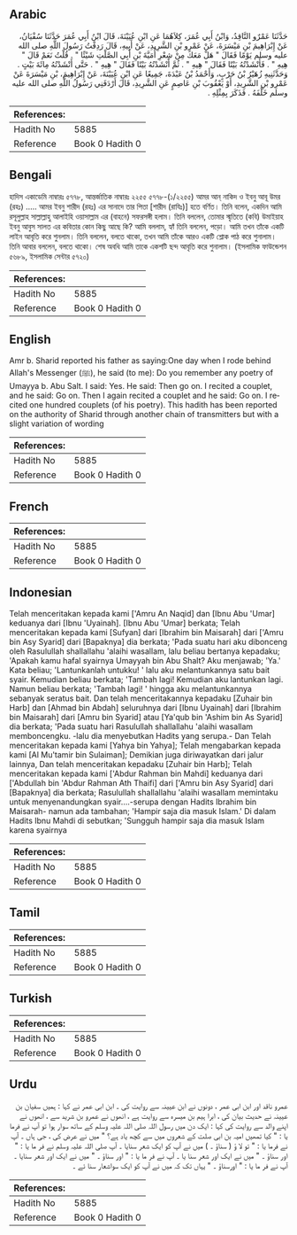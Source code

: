 ## Arabic


<div dir="rtl" lang="ar" style={{fontSize:'larger',backgroundColor:'#f8f9fa',padding:20}}>
حَدَّثَنَا عَمْرٌو النَّاقِدُ، وَابْنُ أَبِي عُمَرَ، كِلاَهُمَا عَنِ ابْنِ عُيَيْنَةَ، قَالَ ابْنُ أَبِي عُمَرَ حَدَّثَنَا سُفْيَانُ، عَنْ إِبْرَاهِيمَ بْنِ مَيْسَرَةَ، عَنْ عَمْرِو بْنِ الشَّرِيدِ، عَنْ أَبِيهِ، قَالَ رَدِفْتُ رَسُولَ اللَّهِ صلى الله عليه وسلم يَوْمًا فَقَالَ ‏"‏ هَلْ مَعَكَ مِنْ شِعْرِ أُمَيَّةَ بْنِ أَبِي الصَّلْتِ شَيْئًا ‏"‏ ‏.‏ قُلْتُ نَعَمْ قَالَ ‏"‏ هِيهِ ‏"‏ ‏.‏ فَأَنْشَدْتُهُ بَيْتًا فَقَالَ ‏"‏ هِيهِ ‏"‏ ‏.‏ ثُمَّ أَنْشَدْتُهُ بَيْتًا فَقَالَ ‏"‏ هِيهِ ‏"‏ ‏.‏ حَتَّى أَنْشَدْتُهُ مِائَةَ بَيْتٍ ‏.‏ وَحَدَّثَنِيهِ زُهَيْرُ بْنُ حَرْبٍ، وَأَحْمَدُ بْنُ عَبْدَةَ، جَمِيعًا عَنِ ابْنِ عُيَيْنَةَ، عَنْ إِبْرَاهِيمَ، بْنِ مَيْسَرَةَ عَنْ عَمْرِو بْنِ الشَّرِيدِ، أَوْ يَعْقُوبَ بْنِ عَاصِمٍ عَنِ الشَّرِيدِ، قَالَ أَرْدَفَنِي رَسُولُ اللَّهِ صلى الله عليه وسلم خَلْفَهُ ‏.‏ فَذَكَرَ بِمِثْلِهِ ‏.‏
</div>
<div style={{backgroundColor:'#f8f9fa',padding:20, marginBottom: 10}}><table> <thead> <tr> <th>References:</th> <th></th> </tr> </thead> <tbody><tr><td>Hadith No</td><td>5885</td></tr><tr><td>Reference</td><td>Book 0 Hadith 0</td></tr></tbody></table></div>

## Bengali


<div dir="ltr" lang="bn" style={{fontSize:'larger',backgroundColor:'#f8f9fa',padding:20}}>
হাদিস একাডেমি নাম্বারঃ ৫৭৭৮, আন্তর্জাতিক নাম্বারঃ ২২৫৫ ৫৭৭৮-(১/২২৫৫) আমর আন্‌ নাকিদ ও ইবনু আবূ উমর (রহঃ) ..... আমর ইবনু শারীদ (রহঃ) এর সানাদে তার পিতা [শারীদ (রাযিঃ)] হতে বর্ণিত। তিনি বলেন, একদিন আমি রসূলুল্লাহ সাল্লাল্লাহু আলাইহি ওয়াসাল্লাম এর (বাহনে) সফরসঙ্গী হলাম। তিনি বললেন, তোমার স্মৃতিতে (কবি) উমাইয়াহ ইবনু আবুস সালত এর কবিতার কোন কিছু আছে কি? আমি বললাম, হ্যাঁ তিনি বললেন, পড়ো। আমি তখন তাঁকে একটি লাইন আবৃতি করে শুনলাম। তিনি বললেন, বলতে থাকো, তখন আমি তাঁকে আরও একটি শ্লোক পাঠ করে শুনালাম। তিনি আবার বললেন, বলতে থাকো। শেষ অবধি আমি তাকে একশটি ছন্দ আবৃতি করে শুনালাম। (ইসলামিক ফাউন্ডেশন ৫৬৮৯, ইসলামিক সেন্টার ৫৭২০)
</div>
<div style={{backgroundColor:'#f8f9fa',padding:20, marginBottom: 10}}><table> <thead> <tr> <th>References:</th> <th></th> </tr> </thead> <tbody><tr><td>Hadith No</td><td>5885</td></tr><tr><td>Reference</td><td>Book 0 Hadith 0</td></tr></tbody></table></div>

## English


<div dir="ltr" lang="en" style={{fontSize:'larger',backgroundColor:'#f8f9fa',padding:20}}>
Amr b. Sharid reported his father as saying:One day when I rode behind Allah's Messenger (ﷺ), he said (to me): Do you remember any poetry of Umayya b. Abu Salt. I said: Yes. He said: Then go on. I recited a couplet, and he said: Go on. Then I again recited a couplet and he said: Go on. I recited one hundred couplets (of his poetry). This hadith has been reported on the authority of Sharid through another chain of transmitters but with a slight variation of wording
</div>
<div style={{backgroundColor:'#f8f9fa',padding:20, marginBottom: 10}}><table> <thead> <tr> <th>References:</th> <th></th> </tr> </thead> <tbody><tr><td>Hadith No</td><td>5885</td></tr><tr><td>Reference</td><td>Book 0 Hadith 0</td></tr></tbody></table></div>

## French


<div dir="ltr" lang="fr" style={{fontSize:'larger',backgroundColor:'#f8f9fa',padding:20}}>

</div>
<div style={{backgroundColor:'#f8f9fa',padding:20, marginBottom: 10}}><table> <thead> <tr> <th>References:</th> <th></th> </tr> </thead> <tbody><tr><td>Hadith No</td><td>5885</td></tr><tr><td>Reference</td><td>Book 0 Hadith 0</td></tr></tbody></table></div>

## Indonesian


<div dir="ltr" lang="id" style={{fontSize:'larger',backgroundColor:'#f8f9fa',padding:20}}>
Telah menceritakan kepada kami ['Amru An Naqid] dan [Ibnu Abu 'Umar] keduanya dari [Ibnu 'Uyainah]. [Ibnu Abu 'Umar] berkata; Telah menceritakan kepada kami [Sufyan] dari [Ibrahim bin Maisarah] dari ['Amru bin Asy Syarid] dari [Bapaknya] dia berkata; 'Pada suatu hari aku dibonceng oleh Rasulullah shallallahu 'alaihi wasallam, lalu beliau bertanya kepadaku; 'Apakah kamu hafal syairnya Umayyah bin Abu Shalt? Aku menjawab; 'Ya.' Kata beliau; 'Lantunkanlah untukku! ' lalu aku melantunkannya satu bait syair. Kemudian beliau berkata; 'Tambah lagi! Kemudian aku lantunkan lagi. Namun beliau berkata; 'Tambah lagi! ' hingga aku melantunkannya sebanyak seratus bait. Dan telah menceritakannya kepadaku [Zuhair bin Harb] dan [Ahmad bin Abdah] seluruhnya dari [Ibnu Uyainah] dari [Ibrahim bin Maisarah] dari [Amru bin Syarid] atau [Ya'qub bin 'Ashim bin As Syarid] dia berkata; 'Pada suatu hari Rasulullah shallallahu 'alaihi wasallam memboncengku. -lalu dia menyebutkan Hadits yang serupa.- Dan Telah menceritakan kepada kami [Yahya bin Yahya]; Telah mengabarkan kepada kami [Al Mu'tamir bin Sulaiman]; Demikian juga diriwayatkan dari jalur lainnya, Dan telah menceritakan kepadaku [Zuhair bin Harb]; Telah menceritakan kepada kami ['Abdur Rahman bin Mahdi] keduanya dari ['Abdullah bin 'Abdur Rahman Ath Thaifi] dari ['Amru bin Asy Syarid] dari [Bapaknya] dia berkata; Rasulullah shallallahu 'alaihi wasallam memintaku untuk menyenandungkan syair….-serupa dengan Hadits Ibrahim bin Maisarah- namun ada tambahan; 'Hampir saja dia masuk Islam.' Di dalam Hadits Ibnu Mahdi di sebutkan; 'Sungguh hampir saja dia masuk Islam karena syairnya
</div>
<div style={{backgroundColor:'#f8f9fa',padding:20, marginBottom: 10}}><table> <thead> <tr> <th>References:</th> <th></th> </tr> </thead> <tbody><tr><td>Hadith No</td><td>5885</td></tr><tr><td>Reference</td><td>Book 0 Hadith 0</td></tr></tbody></table></div>

## Tamil


<div dir="ltr" lang="ta" style={{fontSize:'larger',backgroundColor:'#f8f9fa',padding:20}}>

</div>
<div style={{backgroundColor:'#f8f9fa',padding:20, marginBottom: 10}}><table> <thead> <tr> <th>References:</th> <th></th> </tr> </thead> <tbody><tr><td>Hadith No</td><td>5885</td></tr><tr><td>Reference</td><td>Book 0 Hadith 0</td></tr></tbody></table></div>

## Turkish


<div dir="ltr" lang="tr" style={{fontSize:'larger',backgroundColor:'#f8f9fa',padding:20}}>

</div>
<div style={{backgroundColor:'#f8f9fa',padding:20, marginBottom: 10}}><table> <thead> <tr> <th>References:</th> <th></th> </tr> </thead> <tbody><tr><td>Hadith No</td><td>5885</td></tr><tr><td>Reference</td><td>Book 0 Hadith 0</td></tr></tbody></table></div>

## Urdu


<div dir="rtl" lang="ur" style={{fontSize:'larger',backgroundColor:'#f8f9fa',padding:20}}>
عمرو ناقد اور ابن ابی عمر ، دونوں نے ابن عیینہ سے روایت کی ۔ ابن ابی عمر نے کہا : ہمیں سفیان بن عیینہ نے حدیث بیان کی ، ابرا ہیم بن میسرہ سے روایت ہے ، انھوں نے عمرو بن شرید سے ، انھوں نے اپنے والد سے روایت کی کہا : ایک دن میں رسول اللہ صلی اللہ علیہ وسلم کے ساتھ سوار ہوا تو آپ نے فرما یا : " کیا تمھیں امیہ بن ابی صلت کے شعروں میں سے کچھ یاد ہے؟ " میں نے عرض کی ، جی ہاں ۔ آپ نے فرما یا : " تو لا ؤ ( سناؤ ۔ ) میں نے آپ کو ایک شعر سنایا ۔ آپ صلی اللہ علیہ وسلم نے فر ما یا : " اور سناؤ ۔ " میں نے ایک اور شعر سنا یا ۔ آپ نے فر ما یا : " اور سناؤ ۔ " میں نے ایک اور شعر سنایا ۔ آپ نے فر ما یا : " اورسناؤ ۔ " یہاں تک کہ میں نے آپ کو ایک سواشعار سنا ئے ۔
</div>
<div style={{backgroundColor:'#f8f9fa',padding:20, marginBottom: 10}}><table> <thead> <tr> <th>References:</th> <th></th> </tr> </thead> <tbody><tr><td>Hadith No</td><td>5885</td></tr><tr><td>Reference</td><td>Book 0 Hadith 0</td></tr></tbody></table></div>